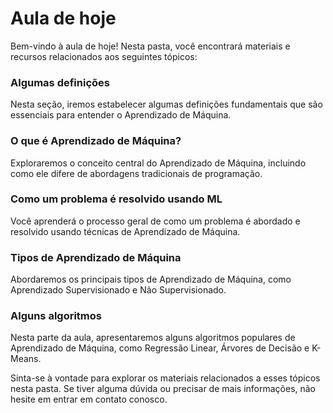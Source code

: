 # Aula de hoje

Bem-vindo à aula de hoje! Nesta pasta, você encontrará materiais e recursos relacionados aos seguintes tópicos:

### Algumas definições

Nesta seção, iremos estabelecer algumas definições fundamentais que são essenciais para entender o Aprendizado de Máquina.

### O que é Aprendizado de Máquina?

Exploraremos o conceito central do Aprendizado de Máquina, incluindo como ele difere de abordagens tradicionais de programação.

### Como um problema é resolvido usando ML

Você aprenderá o processo geral de como um problema é abordado e resolvido usando técnicas de Aprendizado de Máquina.

### Tipos de Aprendizado de Máquina

Abordaremos os principais tipos de Aprendizado de Máquina, como Aprendizado Supervisionado e Não Supervisionado.

### Alguns algoritmos

Nesta parte da aula, apresentaremos alguns algoritmos populares de Aprendizado de Máquina, como Regressão Linear, Árvores de Decisão e K-Means.

Sinta-se à vontade para explorar os materiais relacionados a esses tópicos nesta pasta. Se tiver alguma dúvida ou precisar de mais informações, não hesite em entrar em contato conosco.
